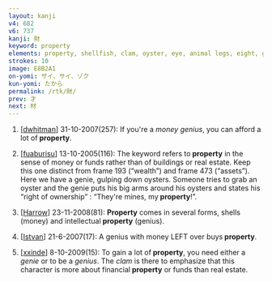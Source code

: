 ```yaml
---
layout: kanji
v4: 682
v6: 737
kanji: 財
keyword: property
elements: property, shellfish, clam, oyster, eye, animal legs, eight, genie
strokes: 10
image: E8B2A1
on-yomi: ザイ、サイ、ゾク
kun-yomi: たから
permalink: /rtk/財/
prev: 才
next: 材
---
```


1) [<a href="http://kanji.koohii.com/profile/dwhitman">dwhitman</a>] 31-10-2007(257): If you&#039;re a <em>money genius</em>, you can afford a lot of<strong> property</strong>.

2) [<a href="http://kanji.koohii.com/profile/fuaburisu">fuaburisu</a>] 13-10-2005(116): The keyword refers to<strong> property</strong> in the sense of money or funds rather than of buildings or real estate. Keep this one distinct from frame 193 (“wealth”) and frame 473 (“assets”). Here we have a genie, gulping down oysters. Someone tries to grab an oyster and the genie puts his big arms around his oysters and states his “right of ownership” : “They&#039;re mines, my<strong> property</strong>!”.

3) [<a href="http://kanji.koohii.com/profile/Harrow">Harrow</a>] 23-11-2008(81): <strong>Property</strong> comes in several forms, shells (money) and intellectual<strong> property</strong> (genius).

4) [<a href="http://kanji.koohii.com/profile/Istvan">Istvan</a>] 21-6-2007(17): A genius with money LEFT over buys<strong> property</strong>.

5) [<a href="http://kanji.koohii.com/profile/xxinde">xxinde</a>] 8-10-2009(15): To gain a lot of<strong> property</strong>, you need either a <em>genie</em> or to be a <em>genius</em>. The <em>clam</em> is there to emphasize that this character is more about financial<strong> property</strong> or funds than real estate.

